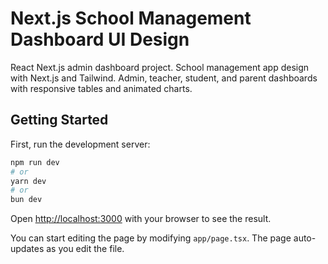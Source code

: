 # Next.js School Management Dashboard UI Design

React Next.js admin dashboard project. School management app design with Next.js and Tailwind. Admin, teacher, student, and parent dashboards with responsive tables and animated charts.

## Getting Started

First, run the development server:

```bash
npm run dev
# or
yarn dev
# or
bun dev
```

Open [http://localhost:3000](http://localhost:3000) with your browser to see the result.

You can start editing the page by modifying `app/page.tsx`. The page auto-updates as you edit the file.
